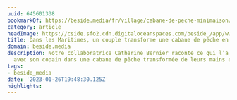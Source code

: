 ```yaml
---
uuid: 645601338
bookmarkOf: https://beside.media/fr/village/cabane-de-peche-minimaison/
category: article
headImage: https://cside.sfo2.cdn.digitaloceanspaces.com/beside_/app/www/2021/05/BESIDE_Village_Cabine_header.jpg
title: Dans les Maritimes, un couple transforme une cabane de pêche en minimaison.
domain: beside.media
description: Notre collaboratrice Catherine Bernier raconte ce qui l’a amenée à vivre
  avec son copain dans une cabane de pêche transformée de leurs mains en minimaison.
tags:
- beside_media
date: '2023-01-26T19:48:30.125Z'
highlights: 
---
```



